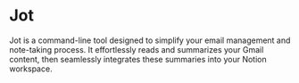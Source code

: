 # Jot
Jot is a command-line tool designed to simplify your email management and note-taking process. It effortlessly reads and summarizes your Gmail content, then seamlessly integrates these summaries into your Notion workspace.
